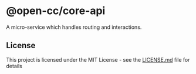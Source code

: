 # @open-cc/core-api

A micro-service which handles routing and interactions.

## License

This project is licensed under the MIT License - see the [LICENSE.md](LICENSE.md) file for details